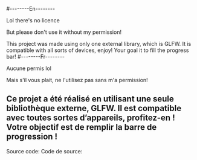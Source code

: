 #--------En--------

Lol there's no licence

But please don't use it without my permission!

This project was made using only one external library, which is GLFW.
It is compatible with all sorts of devices, enjoy!
Your goal it to fill the progress bar!
#--------Fr--------

Aucune permis lol

Mais s'il vous plait, ne l'utilisez pas sans m'a permission!

Ce projet a été réalisé en utilisant une seule bibliothèque externe, GLFW.
Il est compatible avec toutes sortes d’appareils, profitez-en !
Votre objectif est de remplir la barre de progression !
------------------
Source code: 
Code de source:

